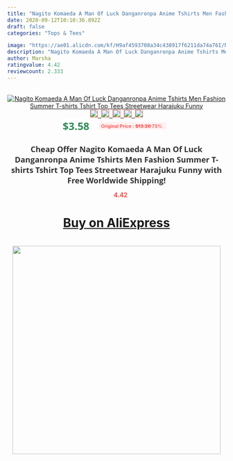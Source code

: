 ```yaml
---
title: "Nagito Komaeda A Man Of Luck Danganronpa Anime Tshirts Men Fashion Summer T-shirts Tshirt Top Tees Streetwear Harajuku Funny"
date: 2020-09-12T10:10:36.892Z
draft: false
categories: "Tops & Tees"

image: "https://ae01.alicdn.com/kf/H9af4593708a34c438917f6211da74a76I/Nagito-Komaeda-A-Man-Of-Luck-Danganronpa-Anime-Tshirts-Men-Fashion-Summer-T-shirts-Tshirt-Top.jpg"
description: "Nagito Komaeda A Man Of Luck Danganronpa Anime Tshirts Men Fashion Summer T-shirts Tshirt Top Tees Streetwear Harajuku Funny"
author: Marsha
ratingvalue: 4.42
reviewcount: 2.333
---
```

<br>
<div style="text-align: center;">
<a href="https://s.click.aliexpress.com/e/_AbedRn" target="_blank" rel="nofollow noopener noreferrer"><img alt="Nagito Komaeda A Man Of Luck Danganronpa Anime Tshirts Men Fashion Summer T-shirts Tshirt Top Tees Streetwear Harajuku Funny" class="magnifier-image" src="https://ae01.alicdn.com/kf/H9af4593708a34c438917f6211da74a76I/Nagito-Komaeda-A-Man-Of-Luck-Danganronpa-Anime-Tshirts-Men-Fashion-Summer-T-shirts-Tshirt-Top.jpg_640x640.jpg">
<br>
<img style="border:1px solid salmon" src="https://ae01.alicdn.com/kf/H9af4593708a34c438917f6211da74a76I/Nagito-Komaeda-A-Man-Of-Luck-Danganronpa-Anime-Tshirts-Men-Fashion-Summer-T-shirts-Tshirt-Top.jpg_120x120.jpg">&nbsp;&nbsp;<img style="border:1px solid salmon" src="https://ae01.alicdn.com/kf/H92c4d162107b466fb29322a1b583aee7z/Nagito-Komaeda-A-Man-Of-Luck-Danganronpa-Anime-Tshirts-Men-Fashion-Summer-T-shirts-Tshirt-Top.jpg_120x120.jpg">&nbsp;&nbsp;<img style="border:1px solid salmon" src="https://ae01.alicdn.com/kf/Had08fccb5e96495494460d8213c77b9eW/Nagito-Komaeda-A-Man-Of-Luck-Danganronpa-Anime-Tshirts-Men-Fashion-Summer-T-shirts-Tshirt-Top.jpg_120x120.jpg">&nbsp;&nbsp;<img style="border:1px solid salmon" src="https://ae01.alicdn.com/kf/H04a9a98e6fcb49ad9e47ef16e6734318m/Nagito-Komaeda-A-Man-Of-Luck-Danganronpa-Anime-Tshirts-Men-Fashion-Summer-T-shirts-Tshirt-Top.jpg_120x120.jpg">&nbsp;&nbsp;<img style="border:1px solid salmon" src="https://ae01.alicdn.com/kf/H4239e28d6f834dd0836884afad159747H/Nagito-Komaeda-A-Man-Of-Luck-Danganronpa-Anime-Tshirts-Men-Fashion-Summer-T-shirts-Tshirt-Top.jpg_120x120.jpg"></a></div><br0>
<div style="text-align: center;"><span style="background-color: white; border: 0px; box-sizing: border-box; color: seagreen; display: inline-block; font-family: &quot;open sans&quot; , &quot;arial&quot; , &quot;helvetica&quot; , sans-serif , &quot;heiti&quot;; font-size: 24px; font-stretch: inherit; font-weight: 700; line-height: inherit; margin: 0px 10px 0px 0px; padding: 0px; vertical-align: middle;">$3.58 </span>
<span style="background: rgb(255 , 241 , 241); border-radius: 3px; border: 0px; box-sizing: border-box; color: #ff4747; display: inline-block; font-family: inherit; font-size: 12px; font-stretch: inherit; font-style: inherit; font-variant: inherit; font-weight: 600; line-height: inherit; margin: 0px; padding: 2px 5px; transform: scale(0.9); vertical-align: middle;">Original Price : <b style="text-decoration: line-through;">$13.26 </b> 73%&nbsp;&nbsp;</span></div>
<h1 style="color: #333333; display: inline-block; font-family: &quot;open sans&quot; , &quot;arial&quot; , &quot;helvetica&quot; , sans-serif , &quot;heiti&quot;; font-size: 18px; font-stretch: inherit; font-weight: 700; text-align: center;">Cheap Offer Nagito Komaeda A Man Of Luck Danganronpa Anime Tshirts Men Fashion Summer T-shirts Tshirt Top Tees Streetwear Harajuku Funny with Free Worldwide Shipping!</h1>
<div style="color: #ff4747; text-align: center;">
<img src="https://4.bp.blogspot.com/-M0ZcTcb-5uY/XleCXlxnR4I/AAAAAAAAAEc/OrjgMkXV1oMQFaCRZj5HQwOCBcu3w1FegCPcBGAYYCw/s1600/star.png" style="height: 15px;">&nbsp;<b>4.42</b></div>
<div class="button_cont" align="center"><a class="buynow_a" href="https://s.click.aliexpress.com/e/_AbedRn" target="_blank" rel="nofollow noopener noreferrer"><H1>Buy on AliExpress</H1></a></div><br>
<div class="separator" style="clear: both; text-align: center;">
<img src="https://lh3.googleusercontent.com/-pTy5HemUv9M/XlePHvY0dAI/AAAAAAAAAE4/0nX5iRUoIWY8eMW9Dpxeirr157OZliDIgCLcBGAsYHQ/s1600/badge.gif" width="480">
</div>
